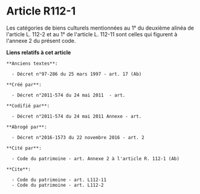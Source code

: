 # Article R112-1

Les catégories de biens culturels mentionnées au 1° du deuxième alinéa de l'article L. 112-2 et au 1° de l'article L. 112-11
sont celles qui figurent à l'annexe 2 du présent code.

**Liens relatifs à cet article**

	**Anciens textes**:

	  - Décret n°97-286 du 25 mars 1997 - art. 17 (Ab)

	**Créé par**:

	  - Décret n°2011-574 du 24 mai 2011  - art.

	**Codifié par**:

	  - Décret n°2011-574 du 24 mai 2011 Annexe - art.

	**Abrogé par**:

	  - Décret n°2016-1573 du 22 novembre 2016 - art. 2

	**Cité par**:

	  - Code du patrimoine - art. Annexe 2 à l'article R. 112-1 (Ab)

	**Cite**:

	  - Code du patrimoine - art. L112-11
	  - Code du patrimoine - art. L112-2

